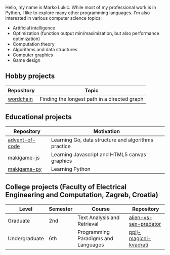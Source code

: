 Hello, my name is Marko Lukić.
While most of my professional work is in Python, I like to explore many other programming languages.
I'm also interested in various computer science topics:
- Artificial intelligence
- Optimization (function output min/maximization, but also performance optimization)
- Computation theory
- Algorithms and data structures
- Computer graphics
- Game design

## Hobby projects
| Repository | Topic |
| --- | --- |
| [wordchain](https://github.com/Marluk12321/wordchain) | Finding the longest path in a directed graph |

## Educational projects
| Repository | Motivation |
| --- | --- |
| [advent-of-code](https://github.com/Marluk12321/advent-of-code) | Learning Go, data structure and algorithms practice |
| [makigame-js](https://github.com/Marluk12321/makigame-js) | Learning Javascript and HTML5 canvas graphics |
| [makigame-py](https://github.com/Marluk12321/makigame-py) | Learning Python |

## College projects (Faculty of Electrical Engineering and Computation, Zagreb, Croatia)
| Level | Semester | Course | Repository |
| --- | --- | --- | --- |
| Graduate | 2nd | Text Analysis and Retrieval | [alien-vs-sex-predator](https://github.com/josip-u/alien-vs-sex-predator) |
| Undergraduate | 6th | Programming Paradigms and Languages | [ppij-magicni-kvadrati](https://github.com/Marluk12321/ppij-magicni-kvadrati) |

<!--
**Marluk12321/Marluk12321** is a ✨ _special_ ✨ repository because its `README.md` (this file) appears on your GitHub profile.

Here are some ideas to get you started:

- 🔭 I’m currently working on ...
- 🌱 I’m currently learning ...
- 👯 I’m looking to collaborate on ...
- 🤔 I’m looking for help with ...
- 💬 Ask me about ...
- 📫 How to reach me: ...
- 😄 Pronouns: ...
- ⚡ Fun fact: ...
-->
